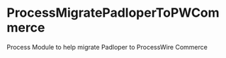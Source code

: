 # ProcessMigratePadloperToPWCommerce
Process Module to help migrate Padloper to ProcessWire Commerce
